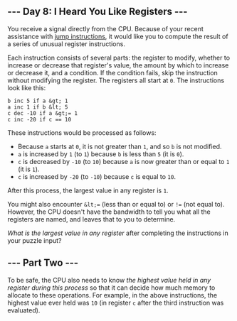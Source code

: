 ## --- Day 8: I Heard You Like Registers ---

You receive a <span title="There's that sorcery I told you about.">signal</span> directly from the CPU. Because of your recent assistance with [jump instructions](5), it would like you to compute the result of a series of unusual register instructions.

Each instruction consists of several parts: the register to modify, whether to increase or decrease that register's value, the amount by which to increase or decrease it, and a condition. If the condition fails, skip the instruction without modifying the register. The registers all start at `` 0 ``. The instructions look like this:

    b inc 5 if a &gt; 1
    a inc 1 if b &lt; 5
    c dec -10 if a &gt;= 1
    c inc -20 if c == 10

These instructions would be processed as follows:

*   Because `` a `` starts at `` 0 ``, it is not greater than `` 1 ``, and so `` b `` is not modified.
*   `` a `` is increased by `` 1 `` (to `` 1 ``) because `` b `` is less than `` 5 `` (it is `` 0 ``).
*   `` c `` is decreased by `` -10 `` (to `` 10 ``) because `` a `` is now greater than or equal to `` 1 `` (it is `` 1 ``).
*   `` c `` is increased by `` -20 `` (to `` -10 ``) because `` c `` is equal to `` 10 ``.

After this process, the largest value in any register is `` 1 ``.

You might also encounter `` &lt;= `` (less than or equal to) or `` != `` (not equal to). However, the CPU doesn't have the bandwidth to tell you what all the registers are named, and leaves that to you to determine.

_What is the largest value in any register_ after completing the instructions in your puzzle input?

## --- Part Two ---

To be safe, the CPU also needs to know _the highest value held in any register during this process_ so that it can decide how much memory to allocate to these operations. For example, in the above instructions, the highest value ever held was `` 10 `` (in register `` c `` after the third instruction was evaluated).